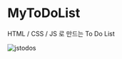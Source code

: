 # MyToDoList
HTML / CSS / JS 로 만드는 To Do List

![jstodos](https://user-images.githubusercontent.com/46646408/53348290-18f61400-395e-11e9-99e4-b6300187254c.PNG)
